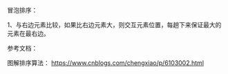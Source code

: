 冒泡排序：

1、与右边元素比较，如果比右边元素大，则交互元素位置，每趟下来保证最大的元素在最右边。



参考文档：


图解排序算法： https://www.cnblogs.com/chengxiao/p/6103002.html